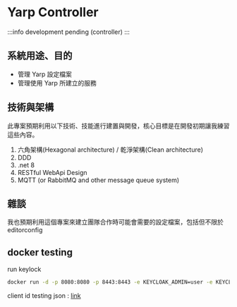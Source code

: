 # Yarp Controller

:::info
development pending (controller)
:::

## 系統用途、目的

- 管理 Yarp 設定檔案
- 管理使用 Yarp 所建立的服務

## 技術與架構

此專案預期利用以下技術、技能進行建置與開發，核心目標是在開發初期讓我練習這些內容。

1. 六角架構(Hexagonal architecture) / 乾淨架構(Clean architecture)
2. DDD
3. .net 8
4. RESTful WebApi Design
5. MQTT (or RabbitMQ and other message queue system)

## 雜談

我也預期利用這個專案來建立團隊合作時可能會需要的設定檔案，包括但不限於 editorconfig

## docker testing

run keylock

```bash
docker run -d -p 8080:8080 -p 8443:8443 -e KEYCLOAK_ADMIN=user -e KEYCLOAK_ADMIN_PASSWORD=password quay.io/keycloak/keycloak start-dev
```

client id testing json : [link](./doc/test_client.json)